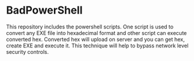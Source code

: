 # BadPowerShell
This repository includes the powershell scripts. One script is used to convert any EXE file into hexadecimal format and other script can execute converted hex. Converted hex will upload on server and you can get hex, create EXE and execute it. This technique will help to bypass network level security controls. 
